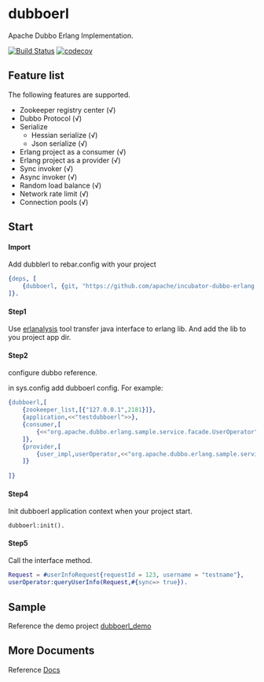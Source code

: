 dubboerl
=====
Apache Dubbo Erlang Implementation.

[![Build Status](https://travis-ci.org/apache/incubator-dubbo-erlang.svg?branch=master)](https://travis-ci.org/apache/incubator-dubbo-erlang)
[![codecov](https://codecov.io/gh/apache/incubator-dubbo-erlang/branch/master/graph/badge.svg)](https://codecov.io/gh/apache/incubator-dubbo-erlang)

Feature list
-----
The following features are supported.

* Zookeeper registry center (√)
* Dubbo Protocol (√)
* Serialize
	* Hessian serialize (√)
	* Json serialize (√)
* Erlang project as a consumer (√)
* Erlang project as a provider (√)
* Sync invoker (√)
* Async invoker (√)
* Random load balance (√)
* Network rate limit (√)
* Connection pools (√)

Start
-----

#### Import

Add dubblerl to rebar.config with your project
```erlang
{deps, [
    {dubboerl, {git, "https://github.com/apache/incubator-dubbo-erlang.git", {branch, "master"}}}
]}.
```

#### Step1

Use [erlanalysis](./tools/erlanalysis) tool transfer java interface to erlang lib. And add the lib to you project app dir.

#### Step2

configure dubbo reference.

in sys.config add dubboerl config. 
For example:
```erlang
{dubboerl,[
	{zookeeper_list,[{"127.0.0.1",2181}]},
	{application,<<"testdubboerl">>},
	{consumer,[
		{<<"org.apache.dubbo.erlang.sample.service.facade.UserOperator">>,[]}
	]},
	{provider,[
		{user_impl,userOperator,<<"org.apache.dubbo.erlang.sample.service.facade.UserOperator">>,[]}
	]}
	
]}
```

#### Step4
Init dubboerl application context when your project start.

	dubboerl:init().

#### Step5
Call the interface method.

```erlang
Request = #userInfoRequest{requestId = 123, username = "testname"},
userOperator:queryUserInfo(Request,#{sync=> true}).
```

Sample
------
Reference the demo project [dubboerl_demo](./samples/dubboerl_demo)

More Documents
------
Reference [Docs](docs/index.md)

